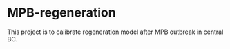# MPB-regeneration
This project is to calibrate regeneration model after MPB outbreak in central BC.
